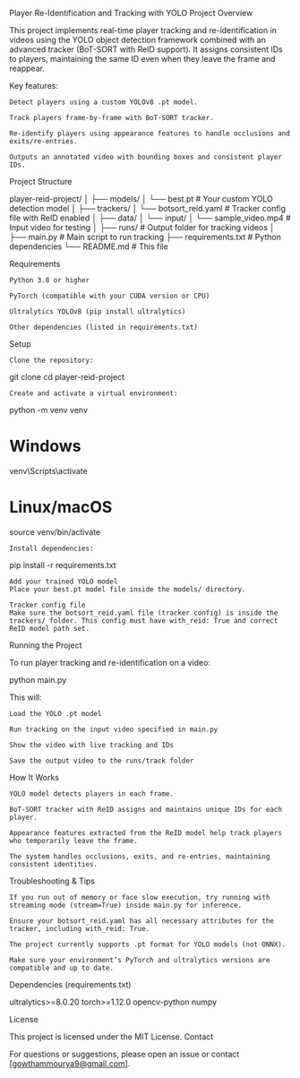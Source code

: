 Player Re-Identification and Tracking with YOLO
Project Overview

This project implements real-time player tracking and re-identification in videos using the YOLO object detection framework combined with an advanced tracker (BoT-SORT with ReID support). It assigns consistent IDs to players, maintaining the same ID even when they leave the frame and reappear.

Key features:

    Detect players using a custom YOLOv8 .pt model.

    Track players frame-by-frame with BoT-SORT tracker.

    Re-identify players using appearance features to handle occlusions and exits/re-entries.

    Outputs an annotated video with bounding boxes and consistent player IDs.

Project Structure

player-reid-project/
│
├── models/
│   └── best.pt                  # Your custom YOLO detection model
│
├── trackers/
│   └── botsort_reid.yaml       # Tracker config file with ReID enabled
│
├── data/
│   └── input/
│       └── sample_video.mp4    # Input video for testing
│
├── runs/                       # Output folder for tracking videos
│
├── main.py                     # Main script to run tracking
├── requirements.txt            # Python dependencies
└── README.md                   # This file

Requirements

    Python 3.8 or higher

    PyTorch (compatible with your CUDA version or CPU)

    Ultralytics YOLOv8 (pip install ultralytics)

    Other dependencies (listed in requirements.txt)

Setup

    Clone the repository:

git clone <your-repo-url>
cd player-reid-project

    Create and activate a virtual environment:

python -m venv venv
# Windows
venv\Scripts\activate
# Linux/macOS
source venv/bin/activate

    Install dependencies:

pip install -r requirements.txt

    Add your trained YOLO model
    Place your best.pt model file inside the models/ directory.

    Tracker config file
    Make sure the botsort_reid.yaml file (tracker config) is inside the trackers/ folder. This config must have with_reid: True and correct ReID model path set.

Running the Project

To run player tracking and re-identification on a video:

python main.py

This will:

    Load the YOLO .pt model

    Run tracking on the input video specified in main.py

    Show the video with live tracking and IDs

    Save the output video to the runs/track folder

How It Works

    YOLO model detects players in each frame.

    BoT-SORT tracker with ReID assigns and maintains unique IDs for each player.

    Appearance features extracted from the ReID model help track players who temporarily leave the frame.

    The system handles occlusions, exits, and re-entries, maintaining consistent identities.

Troubleshooting & Tips

    If you run out of memory or face slow execution, try running with streaming mode (stream=True) inside main.py for inference.

    Ensure your botsort_reid.yaml has all necessary attributes for the tracker, including with_reid: True.

    The project currently supports .pt format for YOLO models (not ONNX).

    Make sure your environment’s PyTorch and ultralytics versions are compatible and up to date.

Dependencies (requirements.txt)

ultralytics>=8.0.20
torch>=1.12.0
opencv-python
numpy

License

This project is licensed under the MIT License.
Contact

For questions or suggestions, please open an issue or contact [gowthammourya9@gmail.com].
